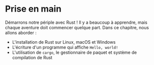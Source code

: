 <!--
# Getting Started
-->

# Prise en main

<!--
Let’s start your Rust journey! There’s a lot to learn, but every journey starts
somewhere. In this chapter, we’ll discuss:
-->

Démarrons notre périple avec Rust ! Il y a beaucoup à apprendre, mais chaque
aventure doit commencer quelque part. Dans ce chapitre, nous allons aborder :

<!--
* Installing Rust on Linux, macOS, and Windows
* Writing a program that prints `Hello, world!`
* Using `cargo`, Rust’s package manager and build system
-->

* L'installation de Rust sur Linux, macOS et Windows
* L'écriture d'un programme qui affiche `Hello, world!`
* L'utilisation de `cargo`, le gestionnaire de paquet et système de compilation
  de Rust

